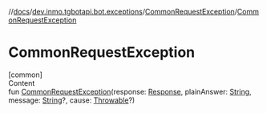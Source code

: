 //[docs](../../../index.md)/[dev.inmo.tgbotapi.bot.exceptions](../index.md)/[CommonRequestException](index.md)/[CommonRequestException](-common-request-exception.md)



# CommonRequestException  
[common]  
Content  
fun [CommonRequestException](-common-request-exception.md)(response: [Response](../../dev.inmo.tgbotapi.types/-response/index.md), plainAnswer: [String](https://kotlinlang.org/api/latest/jvm/stdlib/kotlin/-string/index.html), message: [String](https://kotlinlang.org/api/latest/jvm/stdlib/kotlin/-string/index.html)?, cause: [Throwable](https://kotlinlang.org/api/latest/jvm/stdlib/kotlin/-throwable/index.html)?)  



